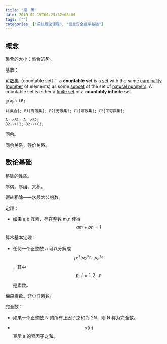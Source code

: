 ```yaml
---
title: "第一周"
date: 2019-02-19T06:23:32+08:00
tags: [""]
categories: ["系统理论课程", "信息安全数学基础"]
---
```



## 概念

集合的大小：集合的势。

基数：

[可数集](https://en.wikipedia.org/wiki/Countable_set)（countable set）： a **countable set** is a [set](https://en.wikipedia.org/wiki/Set_(mathematics)) with the same [cardinality](https://en.wikipedia.org/wiki/Cardinality) ([number](https://en.wikipedia.org/wiki/Cardinal_number) of elements) as some [subset](https://en.wikipedia.org/wiki/Subset) of the set of [natural numbers](https://en.wikipedia.org/wiki/Natural_number). A countable set is either a [finite set](https://en.wikipedia.org/wiki/Finite_set) or a **countably infinite** set. 

```mermaid
graph LR;

A[集合]; B1[有限集]; B2[无限集]; C1[可数集]; C2[不可数集];

A-->B1; A-->B2;
B2-->C1; B2-->C2;
```

同余。

同余关系，等价关系。

## 数论基础

整除的性质。

序偶。序组。叉积。

辗转相除——求最大公约数。

定理：

- 如果 a,b 互素，存在整数 m,n 使得 $$a m + b n = 1$$

算术基本定理：

- 任何一个正整数 a 可以分解成 $$\displaystyle p_1^{s_1} p_2^{s_2} ... p_n^{s_n}$$，其中 $$p_i, i=1,2...n$$ 是素数。

梅森素数。菲尔马素数。

完全数：

- 如果一个正整数 N 的所有正因子之和为 2N，则 N 称为完全数。

- $$\sigma(a)$$ 表示 a 的素因子之和。


